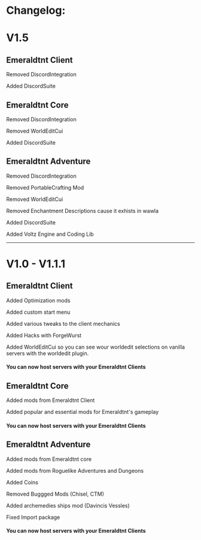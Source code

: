 # Changelog:

# V1.5

## Emeraldtnt Client

Removed DiscordIntegration

Added DiscordSuite

## Emeraldtnt Core

Removed DiscordIntegration

Removed WorldEditCui

Added DiscordSuite

## Emeraldtnt Adventure

Removed DiscordIntegration

Removed PortableCrafting Mod

Removed WorldEditCui

Removed Enchantment Descriptions cause it exhists in wawla

Added DiscordSuite

Added Voltz Engine and Coding Lib

---

# V1.0 - V1.1.1

## Emeraldtnt Client

Added Optimization mods

Added custom start menu

Added various tweaks to the client mechanics

Added Hacks with ForgeWurst

Added WorldEditCui so you can see wour worldedit selections on vanilla servers with the worldedit plugin.

#### You can now host servers with your Emeraldtnt Clients

## Emeraldtnt Core

Added mods from Emeraldtnt Client

Added popular and essential mods for Emeraldtnt's gameplay

#### You can now host servers with your Emeraldtnt Clients

## Emeraldtnt Adventure

Added mods from Emeraldtnt core

Added mods from Roguelike Adventures and Dungeons

Added Coins

Removed Buggged Mods (Chisel, CTM)

Added archemedies ships mod (Davincis Vessles)

Fixed Import package

#### You can now host servers with your Emeraldtnt Clients
